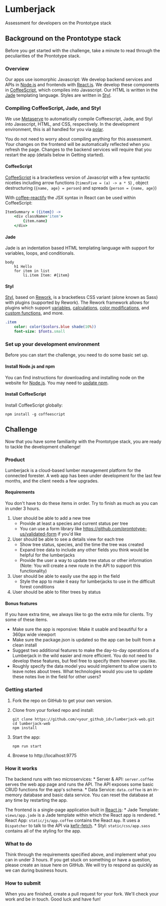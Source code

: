 # Lumberjack
Assessment for developers on the Prontotype stack

## Background on the Prontotype stack

Before you get started with the challenge, take a minute to read through the peculiarities of the Prontotype stack.

### Overview

Our apps use isomorphic Javascript: We develop backend services and APIs in [Node.js](https://nodejs.org/en/) and frontends with [React.js](https://facebook.github.io/react/). We develop these components in [CoffeeScript](http://coffeescript.org/), which compiles into Javascript. Our HTML is written in the [Jade](https://www.npmjs.com/package/jade) templating language. Styles are written in [Styl](https://github.com/tj/styl).

### Compiling CoffeeScript, Jade, and Styl

We use [Metaserve](https://github.com/prontotype-us/metaserve) to automatically compile Coffeescript, Jade, and Styl into Javascript, HTML, and CSS, respectively. In the development environment, this is all handled for you via [polar](https://www.npmjs.com/package/polar).

You do not need to worry about compiling anything for this assessment. Your changes on the frontend will be automatically reflected when you refresh the page. Changes to the backend services will require that you restart the app (details below in Getting started).

#### CoffeeScript
[CoffeeScript](http://coffeescript.org/) is a bracketless version of Javascript with a few syntactic niceties including arrow functions (`timesFive = (a) -> a * 5`) , object destructuring (`{name, age} = person`) and spreads (`person = {name, age}`)

With [coffee-reactify](https://github.com/jsdf/coffee-reactify) the JSX syntax in React can be used within CoffeeScript:

```coffee
ItemSummary = ({item}) ->
    <div className='item'>
        {item.name}
    </div>
```

#### Jade

Jade is an indentation based HTML templating language with support for variables, loops, and conditionals.

```jade
body
    h1 Hello
    for item in list
        li.item Item: #{item}
```

#### Styl

[Styl](https://github.com/tj/styl), based on [Rework](https://github.com/reworkcss/rework), is a bracketless CSS variant (alone known as Sass) with plugins (supported by Rework). The Rework framework allows for plugins which support [variables](https://github.com/bloglovin/node-rework-variant), [calculations](https://github.com/reworkcss/rework-calc), [color modifications](https://github.com/ianstormtaylor/rework-color-function), and [custom functions](https://github.com/reworkcss/rework-plugin-function), and more.

```sass
.item
    color: color($colors.blue shade(10%))
    font-size: $fonts.small
```

### Set up your development environment

Before you can start the challenge, you need to do some basic set up.

#### Install Node.js and npm

You can find instructions for downloading and installing node on the website for [Node.js](https://nodejs.org). You may need to [update npm](https://docs.npmjs.com/getting-started/installing-node).

#### Install CoffeeScript

Install CoffeeScript globally:

    npm install -g coffeescript

## Challenge 

Now that you have some familiarity with the Prontotype stack, you are ready to tackle the development challenge!

### Product

Lumberjack is a cloud-based lumber management platform for the connected forester. A web app has been under development for the last few months, and the client needs a few upgrades.

#### Requirements

You don't have to do these items in order. Try to finish as much as you can in under 3 hours.

1. User should be able to add a new tree
    * Provide at least a species and current status per tree
    * You can use a form library like https://github.com/prontotype-us/validated-form if you'd like
2. User should be able to see a details view for each tree
    * Show tree status, species, and the time the tree was created
    * Expand tree data to include any other fields you think would be helpful for the lumberjacks
    * Provide the user a way to update tree status or other information (Note: You will create a new route in the API to support this functionality)
3. User should be able to easily use the app in the field
    * Style the app to make it easy for lumberjacks to use in the difficult forest conditions
4. User should be able to filter trees by status

#### Bonus features

If you have extra time, we always like to go the extra mile for clients. Try some of these items.

* Make sure the app is reponsive: Make it usable and beautiful for a 360px wide viewport
* Make sure the package.json is updated so the app can be built from a clean install
* Suggest two additional features to make the day-to-day operations of a Lumberjack in the wild easier and more efficient. You do not need to develop these features, but feel free to specify them however you like.
* Roughly specify the data model you would implement to allow users to leave notes about trees. What technologies would you use to update these notes live in the field for other users?

### Getting started

1. Fork the repo on GitHub to get your own version.

2. Clone from your forked repo and install:

    ```
    git clone https://github.com/<your_github_id>/lumberjack-web.git
    cd lumberjack-web
    npm install
    ```

3. Start the app:

    ```
    npm run start
    ```

4. Browse to http://localhost:9775

### How it works

The backend runs with two microservices:
    * Server & API: `server.coffee` serves the web app page and runs the API. The API exposes some basic CRUD functions for the app's schema.
    * Data Service: `data.coffee` is an in-memory database and basic data service. You can reset the database at any time by restarting the app.

The frontend is a single-page application built in [React.js](https://facebook.github.io/react/):
    * Jade Template: `views/app.jade` is a Jade template within which the React app is rendered.
    * React App: `static/js/app.coffee` contains the React `App`. It uses a `Dispatcher` to talk to the API via [kefir-fetch](https://github.com/prontotype-us/kefir-fetch).
    * Styl: `static/css/app.sass` contains all of the styling for the app.

### What to do

Think through the requirements specified above, and implement what you can in under 3 hours. If you get stuck on something or have a question, please create an issue here on GitHub. We will try to respond as quickly as we can during business hours.

### How to submit

When you are finished, create a pull request for your fork. We'll check your work and be in touch. Good luck and have fun!

